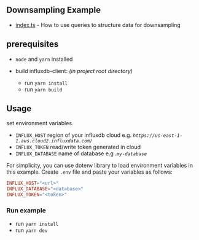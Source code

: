 ## Downsampling Example

- [index.ts](./src/index.ts) - How to use queries to structure data for downsampling

## prerequisites

- `node` and `yarn` installed

- build influxdb-client: *(in project root directory)*
  - run `yarn install`
  - run `yarn build`

## Usage

set environment variables.

- `INFLUX_HOST` region of your influxdb cloud e.g. *`https://us-east-1-1.aws.cloud2.influxdata.com/`*
- `INFLUX_TOKEN` read/write token generated in cloud
- `INFLUX_DATABASE` name of database e.g .*`my-database`*

For simplicity, you can use dotenv library to load environment variables in this example. Create `.env` file and paste your variables as follows:

```conf
INFLUX_HOST="<url>"
INFLUX_DATABASE="<database>"
INFLUX_TOKEN="<token>"
```

### Run example

- run `yarn install`
- run `yarn dev`
